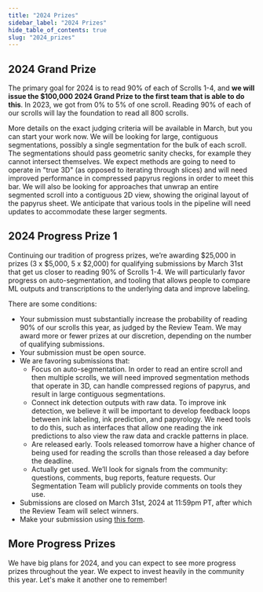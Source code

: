 ```yaml
---
title: "2024 Prizes"
sidebar_label: "2024 Prizes"
hide_table_of_contents: true
slug: "2024_prizes"
---
```


<head>
  <html data-theme="dark" />

  <meta
    name="description"
    content="A $1,000,000+ machine learning and computer vision competition"
  />

  <meta property="og:type" content="website" />
  <meta property="og:url" content="https://scrollprize.org" />
  <meta property="og:title" content="Vesuvius Challenge" />
  <meta
    property="og:description"
    content="A $1,000,000+ machine learning and computer vision competition"
  />
  <meta
    property="og:image"
    content="https://scrollprize.org/img/social/opengraph.jpg"
  />

  <meta property="twitter:card" content="summary_large_image" />
  <meta property="twitter:url" content="https://scrollprize.org" />
  <meta property="twitter:title" content="Vesuvius Challenge" />
  <meta
    property="twitter:description"
    content="A $1,000,000+ machine learning and computer vision competition"
  />
  <meta
    property="twitter:image"
    content="https://scrollprize.org/img/social/opengraph.jpg"
  />
</head>

## 2024 Grand Prize

The primary goal for 2024 is to read 90% of each of Scrolls 1-4, and **we will issue the $100,000 2024 Grand Prize to the first team that is able to do this**. In 2023, we got from 0% to 5% of one scroll. Reading 90% of each of our scrolls will lay the foundation to read all 800 scrolls.

More details on the exact judging criteria will be available in March, but you can start your work now.
We will be looking for large, contiguous segmentations, possibly a single segmentation for the bulk of each scroll.
The segmentations should pass geometric sanity checks, for example they cannot intersect themselves.
We expect methods are going to need to operate in "true 3D" (as opposed to iterating through slices) and will need improved performance in compressed papyrus regions in order to meet this bar.
We will also be looking for approaches that unwrap an entire segmented scroll into a contiguous 2D view, showing the original layout of the papyrus sheet.
We anticipate that various tools in the pipeline will need updates to accommodate these larger segments.

## 2024 Progress Prize 1

Continuing our tradition of progress prizes, we’re awarding $25,000 in prizes (3 x $5,000, 5 x $2,000) for qualifying submissions by March 31st that get us closer to reading 90% of Scrolls 1-4.
We will particularly favor progress on auto-segmentation, and tooling that allows people to compare ML outputs and transcriptions to the underlying data and improve labeling.

<div>There are some conditions:</div>

* Your submission must substantially increase the probability of reading 90% of our scrolls this year, as judged by the Review Team. We may award more or fewer prizes at our discretion, depending on the number of qualifying submissions.
* Your submission must be open source.
* We are favoring submissions that:
  * Focus on auto-segmentation. In order to read an entire scroll and then multiple scrolls, we will need improved segmentation methods that operate in 3D, can handle compressed regions of papyrus, and result in large contiguous segmentations.
  * Connect ink detection outputs with raw data. To improve ink detection, we believe it will be important to develop feedback loops between ink labeling, ink prediction, and papyrology. We need tools to do this, such as interfaces that allow one reading the ink predictions to also view the raw data and crackle patterns in place.
  * Are released <span className="underline">early</span>. Tools released tomorrow have a higher chance of being used for reading the scrolls than those released a day before the deadline.
  * Actually <span className="underline">get used</span>. We’ll look for signals from the community: questions, comments, bug reports, feature requests. Our Segmentation Team will publicly provide comments on tools they use.
* Submissions are closed on March 31st, 2024 at 11:59pm PT, after which the Review Team will select winners.
* Make your submission using [this form](https://forms.gle/DqeW1tY4Aj6YE8Tq6).

## More Progress Prizes

We have big plans for 2024, and you can expect to see more progress prizes throughout the year.
We expect to invest heavily in the community this year.
Let's make it another one to remember!